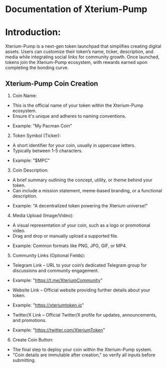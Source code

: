 # Documentation of Xterium-Pump

# Introduction:
 <p>Xterium-Pump is a next-gen token launchpad that simplifies creating digital assets. Users can customize their token’s name, ticker, description, and media while integrating social links for community growth. Once launched, tokens join the Xterium-Pump ecosystem, with rewards earned upon completing the bonding curve.<p>

## Xterium-Pump Coin Creation
1. Coin Name: 
- This is the official name of your token within the Xterium-Pump ecosystem.
- Ensure it's unique and adheres to naming conventions.
* Example: "My Pacman Coin"

2. Token Symbol (Ticker):
- A short identifier for your coin, usually in uppercase letters.
- Typically between 1-5 characters.
* Example: "$MPC"

3. Coin Description:
- A brief summary outlining the concept, utility, or theme behind your token.
- Can include a mission statement, meme-based branding, or a functional description.
* Example: "A decentralized token powering the Xterium universe!"

4. Media Upload (Image/Video):
- A visual representation of your coin, such as a logo or promotional video.
- Drag and drop or manually upload a supported file.
* Example: Common formats like PNG, JPG, GIF, or MP4.

5. Community Links (Optional Fields):
- Telegram Link – URL to your coin’s dedicated Telegram group for discussions and community engagement.
* Example: "https://t.me/XteriumCommunity"

- Website Link – Official website providing further details about your token.
* Example: "https://xteriumtoken.io"

- Twitter/X Link – Official Twitter/X profile for updates, announcements, and promotions.
* Example: "https://twitter.com/XteriumToken"

6. Create Coin Button:
- The final step to deploy your coin within the Xterium-Pump system.
- "Coin details are immutable after creation," so verify all inputs before submitting.


